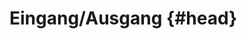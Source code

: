 # Eingang/Ausgang {#head}

<div class="description"></div>
<div class="line">
    <br>
    <br>
</div>